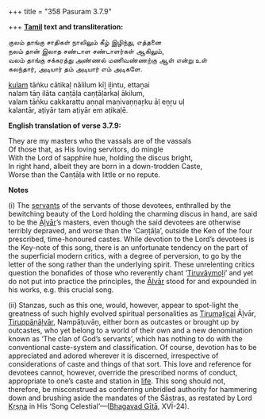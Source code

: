 +++
title = "358 Pasuram 3.7.9"

+++
**[Tamil](/definition/tamil#history "show Tamil definitions") text and transliteration:**

குலம் தாங்கு சாதிகள் நாலிலும் கீழ் இழிந்து, எத்தனை  
நலம் தான் இலாத சண்டாள சண்டாளர்கள் ஆகிலும்,  
வலம் தாங்கு சக்கரத்து அண்ணல் மணிவண்ணற்கு ஆள் என்று உள்  
கலந்தார், அடியார் தம் அடியார் எம் அடிகளே.

[kulam](/definition/kulam#history "show kulam definitions") tāṅku cātikaḷ nālilum kīḻ iḻintu, ettaṉai  
nalam tāṉ ilāta caṇṭāḷa caṇṭāḷarkaḷ ākilum,  
valam tāṅku cakkarattu aṇṇal maṇivaṇṇaṟku āḷ eṉṟu uḷ  
kalantār, aṭiyār tam aṭiyār em aṭikaḷē.

**English translation of verse 3.7.9:**

They are my masters who the vassals are of the vassals  
Of those that, as His loving servitors, do mingle  
With the Lord of sapphire hue, holding the discus bright,  
In right hand, albeit they are born in a down-trodden Caste,  
Worse than the Caṇṭāḷa with little or no repute.

**Notes**

\(i\) The [servants](/definition/servant#history "show servants definitions") of the servants of those devotees, enthralled by the bewitching beauty of the Lord holding the charming discus in hand, are said to be the [Āḻvār](/definition/aḻvar#vaishnavism "show Āḻvār definitions")’s masters, even though the said devotees are otherwise terribly depraved, and worse than the ‘Caṇṭāḷa’, outside the Ken of the four prescribed, time-honoured castes. While devotion to the Lord’s devotees is the Key-note of this song, there is an unfortunate tendency on the part of the superficial modern critics, with a degree of perversion, to go by the letter of the song rather than the underlying spirit. These unrelenting critics question the bonafides of those who reverently chant ‘[Tiruvāymoḻi](/definition/tiruvaymoli#vaishnavism "show Tiruvāymoḻi definitions")’ and yet do not put into practice the principles, the [Ālvār](/definition/aḻvar#vaishnavism "show Ālvār definitions") stood for and expounded in his works, e.g. this crucial song.

\(ii\) Stanzas, such as this one, would, however, appear to spot-light the greatness of such highly evolved spiritual personalities as [Tirumaḻicai](/definition/tirumalicai#vaishnavism "show Tirumaḻicai definitions") Āḻvār, [Tiruppāṇāḻvār](/definition/tiruppanaḻvar#history "show Tiruppāṇāḻvār definitions"), Nampāṭuvāṉ, either born as outcastes or brought up by outcastes, who yet belong to a world of their own and a new denomination known as ‘The clan of God’s servants’, which has nothing to do with the conventional caste-system and classification. Of course, devotion has to be appreciated and adored wherever it is discerned, irrespective of considerations of caste and things of that sort. This love and reference for devotees cannot, however, override the prescribed norms of conduct, appropriate to one’s caste and station in [life](/definition/life#history "show life definitions"). This song should not, therefore, be misconstrued as conferring unbridled authority for hammering down and brushing aside the mandates of the Śāstras, as restated by Lord [Kṛṣṇa](/definition/krishna#vaishnavism "show Kṛṣṇa definitions") in His ‘Song Celestial’—([Bhagavad Gītā](/definition/bhagavad-gita#vaishnavism "show Bhagavad Gītā definitions"), XVĪ-24).


